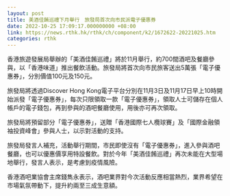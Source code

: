 ```yaml
---
layout: post
title: 美酒佳餚巡禮下月舉行　旅發局首次向市民派電子優惠券
date: 2022-10-25 17:09:17.000000000 +08:00
link: https://news.rthk.hk/rthk/ch/component/k2/1672622-20221025.htm
categories: rthk
---
```


香港旅遊發展局舉辦的「美酒佳餚巡禮」將於11月舉行，約700間酒吧及餐廳參與，以「香港味道」推出餐飲活動。旅發局將首次向市民旅客送出5萬張「電子優惠券」，分別價值100元及150元。

旅發局將透過Discover Hong Kong電子平台分別在11月3日及11月17日早上10時開始派發「電子優惠券」，每次只限領取一款「電子優惠券」，領取人士可儲存在個人帳戶的電子錢包，再到參與的酒吧餐廳使用，用後亦可再次領取。

旅發局將預留部分「電子優惠券」，送贈「香港國際七人欖球賽」及「國際金融領袖投資峰會」參與人士，以示對活動的支持。

旅發局發言人補充，活動舉行期間，市民即使沒有「電子優惠券」，進入參與酒吧餐廳，也可以優惠價享用特設餐飲。對於今年「美酒佳餚巡禮」再次未能在大型場地舉行，發言人表示，是考慮到疫情風險。

香港酒吧業協會主席錢雋永表示，酒吧業界對今次活動反應相當熱烈，業界希望在市場氣氛帶動下，提升約兩至三成生意額。

